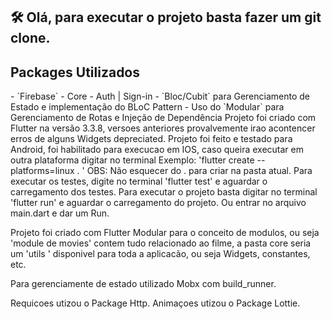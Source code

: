<h2>🛠️ Olá, para executar o projeto basta fazer um git clone.</h2>

<h2> Packages Utilizados </h2>
- `Firebase`
  - Core
  - Auth | Sign-in
- `Bloc/Cubit` para Gerenciamento de Estado e implementação do BLoC Pattern
- Uso do `Modular` para Gerenciamento de Rotas e Injeção de Dependência
Projeto foi criado com Flutter na versão 3.3.8, versoes anteriores provalvemente irao acontencer erros de alguns Widgets depreciated.
Projeto foi feito e testado para Android, foi habilitado para execucao em IOS, caso queira executar em outra plataforma digitar no terminal Exemplo: 'flutter create --platforms=linux . ' OBS: Não esquecer do . para criar na pasta atual.
Para executar os testes, digite no terminal 'flutter test' e aguardar o carregamento dos testes.
Para executar o projeto basta digitar no terminal 'flutter run' e aguardar o carregamento do projeto.
Ou entrar no arquivo main.dart e dar um Run.

Projeto foi criado com Flutter Modular para o conceito de modulos, ou seja 'module de movies' contem tudo relacionado ao filme, a pasta core seria um 'utils ' disponivel para toda a aplicacão, ou seja Widgets, constantes, etc.

Para gerenciamente de estado utilizado Mobx com build_runner.

Requicoes utizou o Package Http.
Animaçoes utizou o Package Lottie.
   </p>









